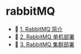 # rabbitMQ

* 📄 [1. RabbitMQ 简介](rabbitMQ/1.%20RabbitMQ%20简介.md)
* 📄 [2. RabbitMQ 单机部署](rabbitMQ/2.%20RabbitMQ%20单机部署.md)
* 📄 [3. RabbitMQ 集群部署](rabbitMQ/3.%20RabbitMQ%20集群部署.md)

‍
